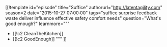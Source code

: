 [[!template id="episode"
title="Suffice"
authorurl="http://latentagility.com"
season=2
date="2015-10-27 07:00:00"
tags="suffice surprise feedback waste deliver influence effective safety comfort needs"
question="What's good enough?"
learnmore="""
- [[!c2 CleanTheKitchen]]
- [[!c2 GoodEnough]]
"""
]]
